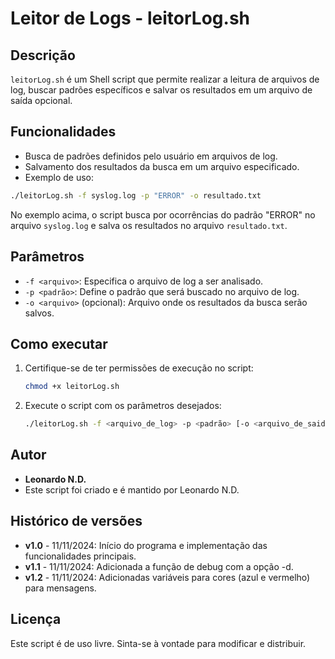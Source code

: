 # Leitor de Logs - leitorLog.sh

## Descrição
`leitorLog.sh` é um Shell script que permite realizar a leitura de arquivos de log, buscar padrões específicos e salvar os resultados em um arquivo de saída opcional.

## Funcionalidades
- Busca de padrões definidos pelo usuário em arquivos de log.
- Salvamento dos resultados da busca em um arquivo especificado.
- Exemplo de uso:

```bash
./leitorLog.sh -f syslog.log -p "ERROR" -o resultado.txt
```
No exemplo acima, o script busca por ocorrências do padrão "ERROR" no arquivo `syslog.log` e salva os resultados no arquivo `resultado.txt`.

## Parâmetros
- `-f <arquivo>`: Especifica o arquivo de log a ser analisado.
- `-p <padrão>`: Define o padrão que será buscado no arquivo de log.
- `-o <arquivo>` (opcional): Arquivo onde os resultados da busca serão salvos.

## Como executar
1. Certifique-se de ter permissões de execução no script:
   ```bash
   chmod +x leitorLog.sh
   ```
2. Execute o script com os parâmetros desejados:
   ```bash
   ./leitorLog.sh -f <arquivo_de_log> -p <padrão> [-o <arquivo_de_saida>]
   ```

## Autor
- **Leonardo N.D.**
- Este script foi criado e é mantido por Leonardo N.D.

## Histórico de versões
- **v1.0** - 11/11/2024: Início do programa e implementação das funcionalidades principais.
- **v1.1** - 11/11/2024: Adicionada a função de debug com a opção -d.
- **v1.2** - 11/11/2024: Adicionadas variáveis para cores (azul e vermelho) para mensagens.

## Licença
Este script é de uso livre. Sinta-se à vontade para modificar e distribuir.
